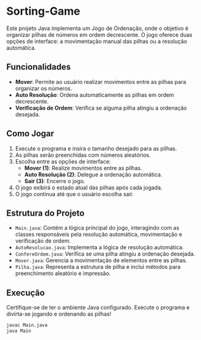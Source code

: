 # Sorting-Game

Este projeto Java implementa um Jogo de Ordenação, onde o objetivo é organizar pilhas de números em ordem decrescente. O jogo oferece duas opções de interface: a movimentação manual das pilhas ou a resolução automática.

## Funcionalidades

- **Mover**: Permite ao usuário realizar movimentos entre as pilhas para organizar os números.
- **Auto Resolução**: Ordena automaticamente as pilhas em ordem decrescente.
- **Verificação de Ordem**: Verifica se alguma pilha atingiu a ordenação desejada.

## Como Jogar

1. Execute o programa e insira o tamanho desejado para as pilhas.
2. As pilhas serão preenchidas com números aleatórios.
3. Escolha entre as opções de interface:
    - **Mover (1)**: Realize movimentos entre as pilhas.
    - **Auto Resolução (2)**: Delegue a ordenação automática.
    - **Sair (3)**: Encerre o jogo.
4. O jogo exibirá o estado atual das pilhas após cada jogada.
5. O jogo continua até que o usuário escolha sair.

## Estrutura do Projeto

- `Main.java`: Contém a lógica principal do jogo, interagindo com as classes responsáveis pela resolução automática, movimentação e verificação de ordem.
- `AutoResolucao.java`: Implementa a lógica de resolução automática.
- `ConfereOrdem.java`: Verifica se uma pilha atingiu a ordenação desejada.
- `Mover.java`: Gerencia a movimentação de elementos entre as pilhas.
- `Pilha.java`: Representa a estrutura de pilha e inclui métodos para preenchimento aleatório e impressão.

## Execução

Certifique-se de ter o ambiente Java configurado. Execute o programa e divirta-se jogando e ordenando as pilhas!

```bash
javac Main.java
java Main
